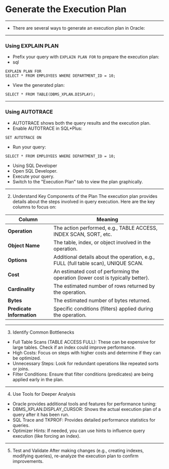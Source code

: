 # Generate the Execution Plan
------
* There are several ways to generate an execution plan in Oracle:
------
### Using EXPLAIN PLAN
* Prefix your query with `EXPLAIN PLAN FOR` to prepare the execution plan:
* sql
```
EXPLAIN PLAN FOR
SELECT * FROM EMPLOYEES WHERE DEPARTMENT_ID = 10;
```
* View the generated plan:
```
SELECT * FROM TABLE(DBMS_XPLAN.DISPLAY);
```
------
### Using AUTOTRACE
* AUTOTRACE shows both the query results and the execution plan.
* Enable AUTOTRACE in SQL*Plus:
```
SET AUTOTRACE ON
```
* Run your query:
```
SELECT * FROM EMPLOYEES WHERE DEPARTMENT_ID = 10;
```
* Using SQL Developer
* Open SQL Developer.
* Execute your query.
* Switch to the "Execution Plan" tab to view the plan graphically.

------
2. Understand Key Components of the Plan
The execution plan provides details about the steps involved in query execution. Here are the key columns to focus on:

| **Column**           | **Meaning**                                                                             |
|-----------------------|-----------------------------------------------------------------------------------------|
| **Operation**         | The action performed, e.g., TABLE ACCESS, INDEX SCAN, SORT, etc.                        |
| **Object Name**       | The table, index, or object involved in the operation.                                  |
| **Options**           | Additional details about the operation, e.g., FULL (full table scan), UNIQUE SCAN.      |
| **Cost**              | An estimated cost of performing the operation (lower cost is typically better).         |
| **Cardinality**       | The estimated number of rows returned by the operation.                                 |
| **Bytes**             | The estimated number of bytes returned.                                                |
| **Predicate Information** | Specific conditions (filters) applied during the operation.                        |

------
3. Identify Common Bottlenecks
* Full Table Scans (TABLE ACCESS FULL): These can be expensive for large tables. Check if an index could improve performance.
* High Costs: Focus on steps with higher costs and determine if they can be optimized.
* Unnecessary Steps: Look for redundant operations like repeated sorts or joins.
* Filter Conditions: Ensure that filter conditions (predicates) are being applied early in the plan.
------
4. Use Tools for Deeper Analysis
* Oracle provides additional tools and features for performance tuning:
* DBMS_XPLAN.DISPLAY_CURSOR: Shows the actual execution plan of a query after it has been run.
* SQL Trace and TKPROF: Provides detailed performance statistics for queries.
* Optimizer Hints: If needed, you can use hints to influence query execution (like forcing an index).
------
5. Test and Validate
After making changes (e.g., creating indexes, modifying queries), re-analyze the execution plan to confirm improvements.